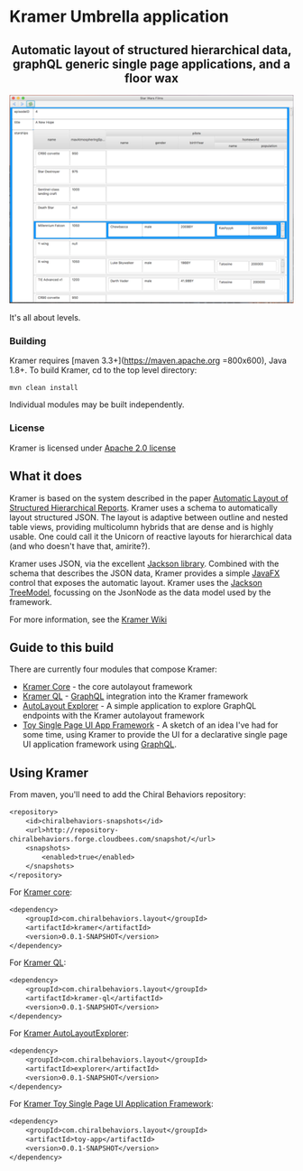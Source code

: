 # Kramer Umbrella application

<h2 style="text-align: center;" markdown="1">Automatic layout of structured hierarchical data, graphQL generic single page applications, and a floor wax</h2>

![alt text](media/autolayout.png "Logo Title Text 1")




It's all about levels.

### Building
Kramer requires [maven 3.3+](https://maven.apache.org =800x600), Java 1.8+.  To build Kramer, cd to the top level directory:

    mvn clean install
    
Individual modules may be built independently.

### License
Kramer is licensed under [Apache 2.0 license](LICENSE)

## What it does
Kramer is based on the system described in the paper [Automatic Layout of Structured Hierarchical Reports](http://people.csail.mit.edu/ebakke/research/reportlayout_infovis2013.pdf).  Kramer uses a schema to automatically layout structured JSON.  The layout is adaptive between outline and nested table views, providing multicolumn hybrids that are dense and is highly usable.  One could call it the Unicorn of reactive layouts for hierarchical data (and who doesn't have that, amirite?).

Kramer uses JSON, via the excellent [Jackson library](https://github.com/FasterXML/jackson).  Combined with the schema that describes the JSON data, Kramer provides a simple [JavaFX](http://docs.oracle.com/javase/8/javafx/get-started-tutorial/jfx-overview.htm#JFXST784) control that exposes the automatic layout.  Kramer uses the [Jackson TreeModel](http://wiki.fasterxml.com/JacksonTreeModel), focussing on the JsonNode as the data model used by the framework.

For more information, see the [Kramer Wiki](https://github.com/ChiralBehaviors/Kramer/wiki)

## Guide to this build

There are currently four modules that compose Kramer:

 - [Kramer Core](kramer/README.md) - the core autolayout framework
 - [Kramer QL](kramer-ql/README.md) - [GraphQL](http://graphql.org) integration into the Kramer framework
 - [AutoLayout Explorer](explorer/README.md) - A simple application to explore GraphQL endpoints with the Kramer autolayout framework
 - [Toy Single Page UI App Framework](toy-app/README.md) - A sketch of an idea I've had for some time, using Kramer to provide the UI for a declarative single page UI application framework using [GraphQL](http://graphql.org).

## Using Kramer

From maven, you'll need to add the Chiral Behaviors repository:
    
	<repository>
		<id>chiralbehaviors-snapshots</id>
		<url>http://repository-chiralbehaviors.forge.cloudbees.com/snapshot/</url>
		<snapshots>
			<enabled>true</enabled>
		</snapshots>
	</repository>

For [Kramer core](kramer/README.md):

    
	<dependency>
		<groupId>com.chiralbehaviors.layout</groupId>
		<artifactId>kramer</artifactId>
		<version>0.0.1-SNAPSHOT</version>
	</dependency>

For [Kramer QL](kramer-ql/README.md):

	<dependency>
		<groupId>com.chiralbehaviors.layout</groupId>
		<artifactId>kramer-ql</artifactId>
		<version>0.0.1-SNAPSHOT</version>
	</dependency>

For [Kramer AutoLayoutExplorer](explorer/README.md):

	<dependency>
		<groupId>com.chiralbehaviors.layout</groupId>
		<artifactId>explorer</artifactId>
		<version>0.0.1-SNAPSHOT</version>
	</dependency>

For [Kramer Toy Single Page UI Application Framework](toy-app/README.md):

	<dependency>
		<groupId>com.chiralbehaviors.layout</groupId>
		<artifactId>toy-app</artifactId>
		<version>0.0.1-SNAPSHOT</version>
	</dependency>
